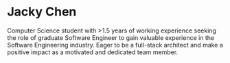 # Jacky Chen
Computer Science student with >1.5 years of working experience seeking the role of graduate Software Engineer to gain
valuable experience in the Software Engineering industry. Eager to be a full-stack architect and make a positive impact as a
motivated and dedicated team member.